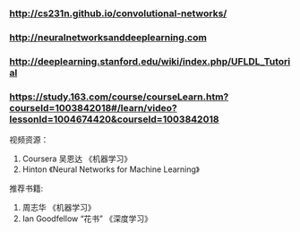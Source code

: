 ### http://cs231n.github.io/convolutional-networks/
### http://neuralnetworksanddeeplearning.com
### http://deeplearning.stanford.edu/wiki/index.php/UFLDL_Tutorial
### https://study.163.com/course/courseLearn.htm?courseId=1003842018#/learn/video?lessonId=1004674420&courseId=1003842018

视频资源：
1. Coursera 吴恩达 《机器学习》
2. Hinton 《Neural Networks for Machine Learning》

推荐书籍:
1. 周志华 《机器学习》
2. Ian Goodfellow “花书” 《深度学习》



